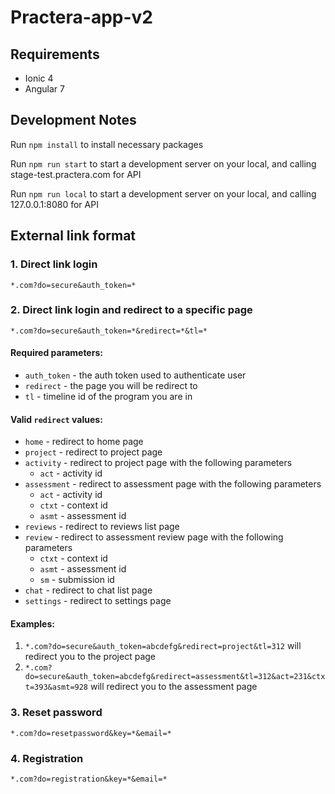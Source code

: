 # Practera-app-v2

## Requirements

- Ionic 4 
- Angular 7

## Development Notes

Run `npm install` to install necessary packages

Run `npm run start` to start a development server on your local, and calling stage-test.practera.com for API

Run `npm run local` to start a development server on your local, and calling 127.0.0.1:8080 for API

## External link format

### 1. Direct link login 

`*.com?do=secure&auth_token=*`

### 2. Direct link login and redirect to a specific page

`*.com?do=secure&auth_token=*&redirect=*&tl=*`

#### Required parameters:
- `auth_token` - the auth token used to authenticate user
- `redirect` - the page you will be redirect to 
- `tl` - timeline id of the program you are in

#### Valid `redirect` values:
- `home` - redirect to home page
- `project` - redirect to project page
- `activity` - redirect to project page with the following parameters
  - `act` - activity id
- `assessment` - redirect to assessment page with the following parameters
  - `act` - activity id
  - `ctxt` - context id
  - `asmt` - assessment id
- `reviews` - redirect to reviews list page
- `review` - redirect to assessment review page with the following parameters
  - `ctxt` - context id
  - `asmt` - assessment id
  - `sm` - submission id
- `chat` - redirect to chat list page
- `settings` - redirect to settings page

#### Examples:

1. `*.com?do=secure&auth_token=abcdefg&redirect=project&tl=312` will redirect you to the project page
1. `*.com?do=secure&auth_token=abcdefg&redirect=assessment&tl=312&act=231&ctxt=393&asmt=928` will redirect you to the assessment page

### 3. Reset password

`*.com?do=resetpassword&key=*&email=*`

### 4. Registration

`*.com?do=registration&key=*&email=*`